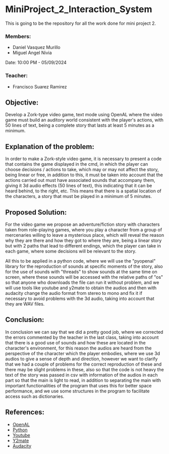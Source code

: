 # MiniProject_2_Interaction_System

This is going to be the repository for all the work done for mini project 2.

### Members:
* Daniel Vasquez Murillo
* Miguel Angel Nivia

Date: 10:00 PM - 05/09/2024

### Teacher:
* Francisco Suarez Ramirez

## Objective:
Develop a Zork-type video game, text mode using OpenAL where the video game must build an auditory world consistent with the player's actions, with 50 lines of text, being a complete story that lasts at least 5 minutes as a minimum.

## Explanation of the problem:
In order to make a Zork-style video game, it is necessary to present a code that contains the game displayed in the cmd, in which the player can choose decisions / actions to take, which may or may not affect the story, being linear or free, in addition to this, it must be taken into account that the actions carried out must have associated sounds that accompany them, giving it 3d audio effects (50 lines of text), this indicating that it can be heard behind, to the right, etc. This means that there is a spatial location of the characters, a story that must be played in a minimum of 5 minutes.

## Proposed Solution:
For the video game we propose an adventure/fiction story with characters taken from role-playing games, where you play a character from a group of mercenaries willing to leave a mysterious place, which will reveal the reason why they are there and how they got to where they are, being a linear story but with 2 paths that lead to different endings, which the player can take in each game, where some decisions will be relevant to the story.

All this to be applied in a python code, where we will use the "pyopenal" library for the reproduction of sounds at specific moments of the story, also for the use of sounds with "threads" to show sounds at the same time on screen, where these sounds will be accessed with the relative paths of "os" so that anyone who downloads the file can run it without problem, and we will use tools like youtube and y2mate to obtain the audios and then with audacity change the audio format from stereo to mono and fix it if necessary to avoid problems with the 3d audio, taking into account that they are WAV files.

## Conclusion:
In conclusion we can say that we did a pretty good job, where we corrected the errors commented by the teacher in the last class, taking into account that there is a good use of sounds and how these are located in the character's environment, for this reason the audios are heard from the perspective of the character which the player embodies, where we use 3d audios to give a sense of depth and direction, however we want to clarify that we had a couple of problems for the correct reproduction of these and there may be slight problems in these, also so that the code is not heavy the text of the story was passed in csv with information of the audios in each part so that the main is light to read, in addition to separating the main with important functionalities of the program that uses this for better space performance, and we use some structures in the program to facilitate access such as dictionaries.

## References:
* [OpenAL](https://www.openal.org)
* [Python](https://www.python.org)
* [Youtube](https://www.youtube.com)
* [Y2mate](https://www.y2mate.com/es906)
* [Audacity](https://www.audacityteam.org)
